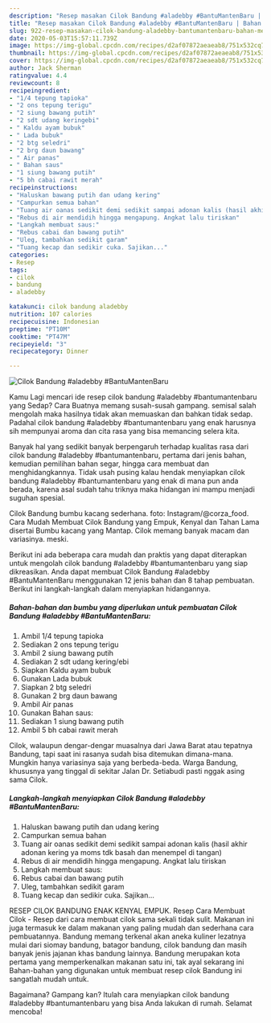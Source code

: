 ```yaml
---
description: "Resep masakan Cilok Bandung #aladebby #BantuMantenBaru | Bahan Membuat Cilok Bandung #aladebby #BantuMantenBaru Yang Enak Banget"
title: "Resep masakan Cilok Bandung #aladebby #BantuMantenBaru | Bahan Membuat Cilok Bandung #aladebby #BantuMantenBaru Yang Enak Banget"
slug: 922-resep-masakan-cilok-bandung-aladebby-bantumantenbaru-bahan-membuat-cilok-bandung-aladebby-bantumantenbaru-yang-enak-banget
date: 2020-05-03T15:57:11.739Z
image: https://img-global.cpcdn.com/recipes/d2af07872aeaeab8/751x532cq70/cilok-bandung-aladebby-bantumantenbaru-foto-resep-utama.jpg
thumbnail: https://img-global.cpcdn.com/recipes/d2af07872aeaeab8/751x532cq70/cilok-bandung-aladebby-bantumantenbaru-foto-resep-utama.jpg
cover: https://img-global.cpcdn.com/recipes/d2af07872aeaeab8/751x532cq70/cilok-bandung-aladebby-bantumantenbaru-foto-resep-utama.jpg
author: Jack Sherman
ratingvalue: 4.4
reviewcount: 8
recipeingredient:
- "1/4 tepung tapioka"
- "2 ons tepung terigu"
- "2 siung bawang putih"
- "2 sdt udang keringebi"
- " Kaldu ayam bubuk"
- " Lada bubuk"
- "2 btg seledri"
- "2 brg daun bawang"
- " Air panas"
- " Bahan saus"
- "1 siung bawang putih"
- "5 bh cabai rawit merah"
recipeinstructions:
- "Haluskan bawang putih dan udang kering"
- "Campurkan semua bahan"
- "Tuang air oanas sedikit demi sedikit sampai adonan kalis (hasil akhir adonan kering ya moms tdk basah dan menempel di tangan)"
- "Rebus di air mendidih hingga mengapung. Angkat lalu tiriskan"
- "Langkah membuat saus:"
- "Rebus cabai dan bawang putih"
- "Uleg, tambahkan sedikit garam"
- "Tuang kecap dan sedikir cuka. Sajikan..."
categories:
- Resep
tags:
- cilok
- bandung
- aladebby

katakunci: cilok bandung aladebby 
nutrition: 107 calories
recipecuisine: Indonesian
preptime: "PT10M"
cooktime: "PT47M"
recipeyield: "3"
recipecategory: Dinner

---
```



![Cilok Bandung #aladebby #BantuMantenBaru](https://img-global.cpcdn.com/recipes/d2af07872aeaeab8/751x532cq70/cilok-bandung-aladebby-bantumantenbaru-foto-resep-utama.jpg)

Kamu Lagi mencari ide resep cilok bandung #aladebby #bantumantenbaru yang Sedap? Cara Buatnya memang susah-susah gampang. semisal salah mengolah maka hasilnya tidak akan memuaskan dan bahkan tidak sedap. Padahal cilok bandung #aladebby #bantumantenbaru yang enak harusnya sih mempunyai aroma dan cita rasa yang bisa memancing selera kita.

Banyak hal yang sedikit banyak berpengaruh terhadap kualitas rasa dari cilok bandung #aladebby #bantumantenbaru, pertama dari jenis bahan, kemudian pemilihan bahan segar, hingga cara membuat dan menghidangkannya. Tidak usah pusing kalau hendak menyiapkan cilok bandung #aladebby #bantumantenbaru yang enak di mana pun anda berada, karena asal sudah tahu triknya maka hidangan ini mampu menjadi suguhan spesial.

Cilok Bandung bumbu kacang sederhana. foto: Instagram/@corza_food. Cara Mudah Membuat Cilok Bandung yang Empuk, Kenyal dan Tahan Lama disertai Bumbu kacang yang Mantap. Cilok memang banyak macam dan variasinya. meski.


Berikut ini ada beberapa cara mudah dan praktis yang dapat diterapkan untuk mengolah cilok bandung #aladebby #bantumantenbaru yang siap dikreasikan. Anda dapat membuat Cilok Bandung #aladebby #BantuMantenBaru menggunakan 12 jenis bahan dan 8 tahap pembuatan. Berikut ini langkah-langkah dalam menyiapkan hidangannya.

<!--inarticleads1-->

##### Bahan-bahan dan bumbu yang diperlukan untuk pembuatan Cilok Bandung #aladebby #BantuMantenBaru:

1. Ambil 1/4 tepung tapioka
1. Sediakan 2 ons tepung terigu
1. Ambil 2 siung bawang putih
1. Sediakan 2 sdt udang kering/ebi
1. Siapkan  Kaldu ayam bubuk
1. Gunakan  Lada bubuk
1. Siapkan 2 btg seledri
1. Gunakan 2 brg daun bawang
1. Ambil  Air panas
1. Gunakan  Bahan saus:
1. Sediakan 1 siung bawang putih
1. Ambil 5 bh cabai rawit merah


Cilok, walaupun dengar-dengar muasalnya dari Jawa Barat atau tepatnya Bandung, tapi saat ini rasanya sudah bisa ditemukan dimana-mana. Mungkin hanya variasinya saja yang berbeda-beda. Warga Bandung, khususnya yang tinggal di sekitar Jalan Dr. Setiabudi pasti nggak asing sama Cilok. 

<!--inarticleads2-->

##### Langkah-langkah menyiapkan Cilok Bandung #aladebby #BantuMantenBaru:

1. Haluskan bawang putih dan udang kering
1. Campurkan semua bahan
1. Tuang air oanas sedikit demi sedikit sampai adonan kalis (hasil akhir adonan kering ya moms tdk basah dan menempel di tangan)
1. Rebus di air mendidih hingga mengapung. Angkat lalu tiriskan
1. Langkah membuat saus:
1. Rebus cabai dan bawang putih
1. Uleg, tambahkan sedikit garam
1. Tuang kecap dan sedikir cuka. Sajikan...


RESEP CILOK BANDUNG ENAK KENYAL EMPUK. Resep Cara Membuat Cilok - Resep dari cara membuat cilok sama sekali tidak sulit. Makanan ini juga termasuk ke dalam makanan yang paling mudah dan sederhana cara pembuatannya. Bandung memang terkenal akan aneka kuliner lezatnya mulai dari siomay bandung, batagor bandung, cilok bandung dan masih banyak jenis jajanan khas bandung lainnya. Bandung merupakan kota pertama yang memperkenalkan makanan satu ini, tak ayal sekarang ini Bahan-bahan yang digunakan untuk membuat resep cilok Bandung ini sangatlah mudah untuk. 

Bagaimana? Gampang kan? Itulah cara menyiapkan cilok bandung #aladebby #bantumantenbaru yang bisa Anda lakukan di rumah. Selamat mencoba!

